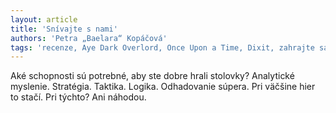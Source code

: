```yaml
---
layout: article
title: 'Snívajte s nami'
authors: 'Petra „Baelara“ Kopáčová'
tags: 'recenze, Aye Dark Overlord, Once Upon a Time, Dixit, zahrajte sa s nami'
---
```


Aké schopnosti sú potrebné, aby ste dobre hrali stolovky? Analytické myslenie. Stratégia. Taktika. Logika. Odhadovanie súpera. Pri väčšine hier to stačí. Pri týchto? Ani náhodou.

